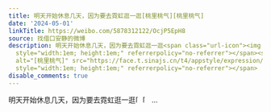 ```yaml
---
title: 明天开始休息几天，因为要去霓虹逛一逛[桃里桃气][桃里桃气]
date: '2024-05-01'
linkTitle: https://weibo.com/5878312122/OcjP5EpH8
source: 找借口安静的微博
description: 明天开始休息几天，因为要去霓虹逛一逛<span class="url-icon"><img alt="[桃里桃气]" src="https://face.t.sinajs.cn/t4/appstyle/expression/ext/normal/5f/2023_TaoLiTaoQi_org.png"
  style="width:1em; height:1em;" referrerpolicy="no-referrer"></span><span class="url-icon"><img
  alt="[桃里桃气]" src="https://face.t.sinajs.cn/t4/appstyle/expression/ext/normal/5f/2023_TaoLiTaoQi_org.png"
  style="width:1em; height:1em;" referrerpolicy="no-referrer"></span>  ...
disable_comments: true
---
```

明天开始休息几天，因为要去霓虹逛一逛<span class="url-icon"><img alt="[桃里桃气]" src="https://face.t.sinajs.cn/t4/appstyle/expression/ext/normal/5f/2023_TaoLiTaoQi_org.png" style="width:1em; height:1em;" referrerpolicy="no-referrer"></span><span class="url-icon"><img alt="[桃里桃气]" src="https://face.t.sinajs.cn/t4/appstyle/expression/ext/normal/5f/2023_TaoLiTaoQi_org.png" style="width:1em; height:1em;" referrerpolicy="no-referrer"></span>  ...